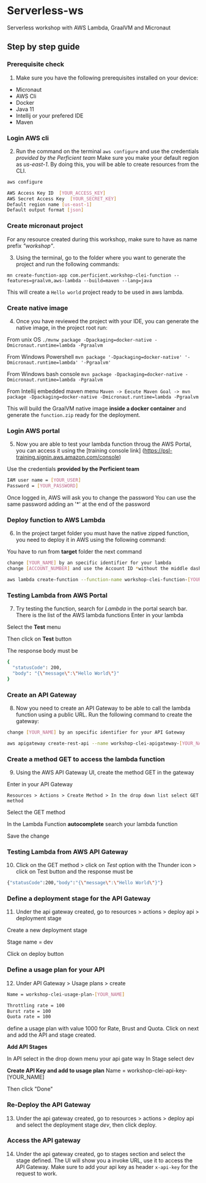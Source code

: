 # Serverless-ws
Serverless workshop with AWS Lambda, GraalVM and Micronaut

## Step by step guide

### Prerequisite check

1. Make sure you have the following prerequisites installed on your device:
- Micronaut
- AWS Cli
- Docker
- Java 11
- Intellij or your prefered IDE
- Maven

### Login AWS cli

2. Run the command on the terminal `aws configure` and use the credentials *provided by the Perficient team*
Make sure you make your default region as *us-east-1*. By doing this, you will be able to create resources from the CLI.

```bash
aws configure

AWS Access Key ID  [YOUR_ACCESS_KEY]
AWS Secret Access Key  [YOUR_SECRET_KEY] 
Default region name [us-east-1]
Default output format [json]
```

### Create micronaut project

For any resource created during this workshop, make sure to have as name prefix *"workshop"*.

3. Using the terminal, go to the folder where you want to generate the project and run the following commands:

`mn create-function-app com.perficient.workshop-clei-function --features=graalvm,aws-lambda --build=maven --lang=java`

This will create a `Hello world` project ready to be used in aws lambda.

### Create native image

4. Once you have reviewed the project with your IDE, you can generate the native image, in the project root run:

From unix OS
`./mvnw package -Dpackaging=docker-native -Dmicronaut.runtime=lambda -Pgraalvm`

From Windows Powershell
`mvn package '-Dpackaging=docker-native' '-Dmicronaut.runtime=lambda' '-Pgraalvm'`

From Windows bash console
`mvn package -Dpackaging=docker-native -Dmicronaut.runtime=lambda -Pgraalvm`

From Intellij embedded maven menu
`Maven -> Eecute Maven Goal -> mvn package -Dpackaging=docker-native -Dmicronaut.runtime=lambda -Pgraalvm`

This will build the GraalVM native image **inside a docker container** and generate the `function.zip` ready for the deployment.

### Login AWS portal

5. Now you are able to test your lambda function throug the AWS Portal, you can access it using the [training console link]
(https://psl-training.signin.aws.amazon.com/console)

Use the credentials **provided by the Perficient team**

```bash
IAM user name = [YOUR_USER]
Password = [YOUR_PASSWORD]
```

Once logged in, AWS will ask you to change the password
You can use the same password adding an '*' at the end of the password

### Deploy function to AWS Lambda

6. In the project target folder you must have the native zipped function, you need to deploy it in AWS using the following command:

You have to run from **target** folder the next command

```bash
change [YOUR_NAME] by an specific identifier for your lambda
change [ACCOUNT_NUMBER] and use the Account ID *without the middle dash(-)* from the portal menu in the user top right corner

aws lambda create-function --function-name workshop-clei-function-[YOUR_NAME] --runtime provided.al2 --zip-file fileb://function.zip --handler com.perficient.FunctionRequestHandler --role "arn:aws:iam::[ACCOUNT_NUMBER]:role/lambda-fn-one-role"
```

### Testing Lambda from AWS Portal

7. Try testing the function, search for *Lambda* in the portal search bar.
There is the list of the AWS lambda functions
Enter in your lambda

Select the **Test** menu

Then click on **Test** button

The response body must be

```bash
{
  "statusCode": 200,
  "body": "{\"message\":\"Hello World\"}"
}
```

### Create an API Gateway

8. Now you need to create an API Gateway to be able to call the lambda function using a public URL. Run the following command to create the gateway:

```bash
change [YOUR_NAME] by an specific identifier for your API Gateway

aws apigateway create-rest-api --name workshop-clei-apigateway-[YOUR_NAME] --region us-east-1
```

### Create a method GET to access the lambda function

9. Using the AWS API Gateway UI, create the method GET in the gateway 

Enter in your API Gateway

`Resources > Actions > Create Method > In the drop down list select GET method`

Select the GET method

In the Lambda Function **autocomplete** search your lambda function

Save the change

### Testing Lambda from AWS API Gateway

10. Click on the GET method > click on *Test* option with the Thunder icon > click on Test button and the response must be

```bash
{"statusCode":200,"body":"{\"message\":\"Hello World\"}"}
```

### Define a deployment stage for the API Gateway

11. Under the api gateway created, go to resources > actions > deploy api > deployment stage

Create a new deployment stage

Stage name = dev

Click on deploy button

### Define a usage plan for your API

12. Under API Gateway > Usage plans > create 

```bash
Name = workshop-clei-usage-plan-[YOUR_NAME]

Throttling rate = 100
Burst rate = 100
Quota rate = 100
```
define a usage plan with value 1000 for Rate, Brust and Quota. Click on next and add the API and stage created.

**Add API Stages**

In API select in the drop down menu your api gate way
In Stage select dev


**Create API Key and add to usage plan**
 Name = workshop-clei-api-key-[YOUR_NAME]
 
 Then click "Done"

### Re-Deploy the API Gateway

13. Under the api gateway created, go to resources > actions > deploy api and select the deployment stage *dev*, then click deploy.

### Access the API gateway

14. Under the api gateway created, go to stages section and select the stage defined. The UI will show you a invoke URL, use it to access the API Gateway. Make sure to add your api key as header `x-api-key` for the request to work.

